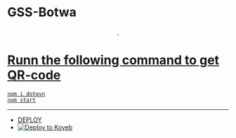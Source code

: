 # GSS-Botwa
<p align="center">
<a href="#"><img src="http://readme-typing-svg.herokuapp.com?color=d1fa02&center=true&vCenter=true&multiline=false&lines=Welcome+GSS-Botwa" alt="">
  <a href="#"><img src="http://readme-typing-svg.herokuapp.com?color=d1fa02&center=true&vCenter=true&multiline=false&lines=Deploy+now" alt="">
  
</p>

  # Runn the following command to get QR-code
  ```
  npm i dotevn
  npm start
  ```

---

- DEPLOY
- 
  [![Deploy to Koyeb](https://www.koyeb.com/static/images/deploy/button.svg)](https://app.koyeb.com/apps/deploy?type=docker&image=quay.io/SAM-OCHU/koyeb-beta:latest&env[PALM_API_KEY]&env[OPENAI_API_KEY]&env[BOT_NAME]=GSS-BOTWA&env[OWNER_NAME]&env[REACODING]&env[AUTO_READ]&env[ALWAYS_ONLINE]&env[AUTO_ABOUT]&env[CHAT_BOT]&env[PORT]=8000)
